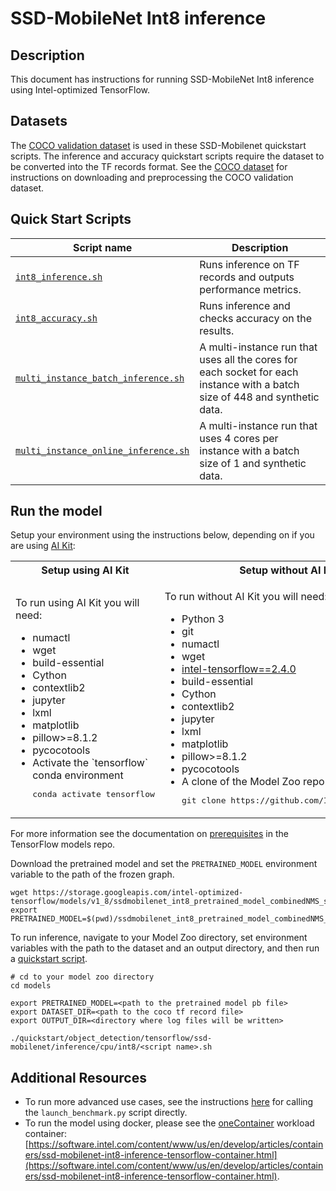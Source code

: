<!--- 0. Title -->
# SSD-MobileNet Int8 inference

<!-- 10. Description -->
## Description

This document has instructions for running SSD-MobileNet Int8 inference using
Intel-optimized TensorFlow.

<!--- 30. Datasets -->
## Datasets

The [COCO validation dataset](http://cocodataset.org) is used in these
SSD-Mobilenet quickstart scripts. The inference and accuracy quickstart scripts require the dataset to be converted into the TF records format.
See the [COCO dataset](/datasets/coco/README.md) for instructions on
downloading and preprocessing the COCO validation dataset.

<!--- 40. Quick Start Scripts -->
## Quick Start Scripts

| Script name | Description |
|-------------|-------------|
| [`int8_inference.sh`](int8_inference.sh) | Runs inference on TF records and outputs performance metrics. |
| [`int8_accuracy.sh`](int8_accuracy.sh) | Runs inference and checks accuracy on the results. |
| [`multi_instance_batch_inference.sh`](multi_instance_batch_inference.sh) | A multi-instance run that uses all the cores for each socket for each instance with a batch size of 448 and synthetic data. |
| [`multi_instance_online_inference.sh`](multi_instance_online_inference.sh) | A multi-instance run that uses 4 cores per instance with a batch size of 1 and synthetic data. |

<!--- 50. AI Kit -->
## Run the model

Setup your environment using the instructions below, depending on if you are
using [AI Kit](/docs/general/tensorflow/AIKit.md):

<table>
  <tr>
    <th>Setup using AI Kit</th>
    <th>Setup without AI Kit</th>
  </tr>
  <tr>
    <td>
      <p>To run using AI Kit you will need:</p>
      <ul>
        <li>numactl
        <li>wget
        <li>build-essential
        <li>Cython
        <li>contextlib2
        <li>jupyter
        <li>lxml
        <li>matplotlib
        <li>pillow>=8.1.2
        <li>pycocotools
        <li>Activate the `tensorflow` conda environment
        <pre>conda activate tensorflow</pre>
      </ul>
    </td>
    <td>
      <p>To run without AI Kit you will need:</p>
      <ul>
        <li>Python 3
        <li>git
        <li>numactl
        <li>wget
        <li><a href="https://pypi.org/project/intel-tensorflow/">intel-tensorflow==2.4.0</a>
        <li>build-essential
        <li>Cython
        <li>contextlib2
        <li>jupyter
        <li>lxml
        <li>matplotlib
        <li>pillow>=8.1.2
        <li>pycocotools
        <li>A clone of the Model Zoo repo<br />
        <pre>git clone https://github.com/IntelAI/models.git</pre>
      </ul>
    </td>
  </tr>
</table>

For more information see the documentation on [prerequisites](https://github.com/tensorflow/models/blob/6c21084503b27a9ab118e1db25f79957d5ef540b/research/object_detection/g3doc/installation.md#installation)
in the TensorFlow models repo.

Download the pretrained model and set the `PRETRAINED_MODEL` environment
variable to the path of the frozen graph.
```
wget https://storage.googleapis.com/intel-optimized-tensorflow/models/v1_8/ssdmobilenet_int8_pretrained_model_combinedNMS_s8.pb
export PRETRAINED_MODEL=$(pwd)/ssdmobilenet_int8_pretrained_model_combinedNMS_s8.pb
```

To run inference, navigate to your Model Zoo directory, set environment variables
with the path to the dataset and an output directory, and then run a
[quickstart script](#quick-start-scripts).
```
# cd to your model zoo directory
cd models

export PRETRAINED_MODEL=<path to the pretrained model pb file>
export DATASET_DIR=<path to the coco tf record file>
export OUTPUT_DIR=<directory where log files will be written>

./quickstart/object_detection/tensorflow/ssd-mobilenet/inference/cpu/int8/<script name>.sh
```

<!--- 90. Resource Links-->
## Additional Resources

* To run more advanced use cases, see the instructions [here](Advanced.md)
  for calling the `launch_benchmark.py` script directly.
* To run the model using docker, please see the [oneContainer](http://software.intel.com/containers)
  workload container:<br />
  [https://software.intel.com/content/www/us/en/develop/articles/containers/ssd-mobilenet-int8-inference-tensorflow-container.html](https://software.intel.com/content/www/us/en/develop/articles/containers/ssd-mobilenet-int8-inference-tensorflow-container.html).

